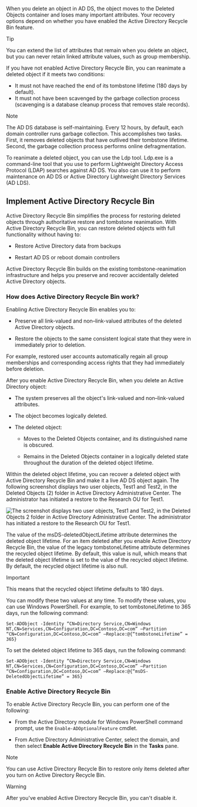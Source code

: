When you delete an object in AD DS, the object moves to the Deleted Objects container and loses many important attributes. Your recovery options depend on whether you have enabled the Active Directory Recycle Bin feature.


> [!TIP]
> You can extend the list of attributes that remain when you delete an object, but you can never retain linked attribute values, such as group membership.


If you have not enabled Active Directory Recycle Bin, you can reanimate a deleted object if it meets two conditions:

- It must not have reached the end of its tombstone lifetime (180 days by default).
- It must not have been scavenged by the garbage collection process (scavenging is a database cleanup process that removes stale records).


> [!NOTE]
> The AD DS database is self-maintaining. Every 12 hours, by default, each domain controller runs garbage collection. This accomplishes two tasks. First, it removes deleted objects that have outlived their tombstone lifetime. Second, the garbage collection process performs online defragmentation. 


To reanimate a deleted object, you can use the Ldp tool. Ldp.exe is a command-line tool that you use to perform Lightweight Directory Access Protocol (LDAP) searches against AD DS. You also can use it to perform maintenance on AD DS or Active Directory Lightweight Directory Services (AD LDS).

## Implement Active Directory Recycle Bin

Active Directory Recycle Bin simplifies the process for restoring deleted objects through authoritative restore and tombstone reanimation. With Active Directory Recycle Bin, you can restore deleted objects with full functionality without having to:

- Restore Active Directory data from backups

- Restart AD DS or reboot domain controllers

Active Directory Recycle Bin builds on the existing tombstone-reanimation infrastructure and helps you preserve and recover accidentally deleted Active Directory objects.

### How does Active Directory Recycle Bin work?

Enabling Active Directory Recycle Bin enables you to:

- Preserve all link-valued and non–link-valued attributes of the deleted Active Directory objects.

- Restore the objects to the same consistent logical state that they were in immediately prior to deletion.

For example, restored user accounts automatically regain all group memberships and corresponding access rights that they had immediately before deletion.

After you enable Active Directory Recycle Bin, when you delete an Active Directory object:

- The system preserves all the object's link-valued and non–link-valued attributes.

- The object becomes logically deleted.

- The deleted object:

  - Moves to the Deleted Objects container, and its distinguished name is obscured.

  - Remains in the Deleted Objects container in a logically deleted state throughout the duration of the deleted object lifetime.

Within the deleted object lifetime, you can recover a deleted object with Active Directory Recycle Bin and make it a live AD DS object again. The following screenshot displays two user objects, Test1 and Test2, in the Deleted Objects (2) folder in Active Directory Administrative Center. The administrator has initiated a restore to the Research OU for Test1.

![The screenshot displays two user objects, Test1 and Test2, in the Deleted Objects 2 folder in Active Directory Administrative Center. The administrator has initiated a restore to the Research OU for Test1.](../media/restore-object.png)

The value of the msDS-deletedObjectLifetime attribute determines the deleted object lifetime. For an item deleted after you enable Active Directory Recycle Bin, the value of the legacy tombstoneLifetime attribute determines the recycled object lifetime. By default, this value is null, which means that the deleted object lifetime is set to the value of the recycled object lifetime. By default, the recycled object lifetime is also null.

> [!IMPORTANT]
> This means that the recycled object lifetime defaults to 180 days. 

You can modify these two values at any time. To modify these values, you can use Windows PowerShell. For example, to set tombstoneLifetime to 365 days, run the following command:

`Set-ADObject -Identity “CN=Directory Service,CN=Windows NT,CN=Services,CN=Configuration,DC=Contoso,DC=com” –Partition “CN=Configuration,DC=Contoso,DC=com” –Replace:@{“tombstoneLifetime” = 365}`

To set the deleted object lifetime to 365 days, run the following command:

`Set-ADObject -Identity “CN=Directory Service,CN=Windows NT,CN=Services,CN=Configuration,DC=Contoso,DC=com” –Partition “CN=Configuration,DC=Contoso,DC=com” –Replace:@{“msDS-DeletedObjectLifetime” = 365}`

### Enable Active Directory Recycle Bin

To enable Active Directory Recycle Bin, you can perform one of the following:

- From the Active Directory module for Windows PowerShell command prompt, use the `Enable-ADOptionalFeature` cmdlet.

- From Active Directory Administrative Center, select the domain, and then select **Enable Active Directory Recycle Bin** in the **Tasks** pane.

> [!NOTE]
> You can use Active Directory Recycle Bin to restore only items deleted after you turn on Active Directory Recycle Bin.

> [!WARNING]
> After you've enabled Active Directory Recycle Bin, you can't disable it.

